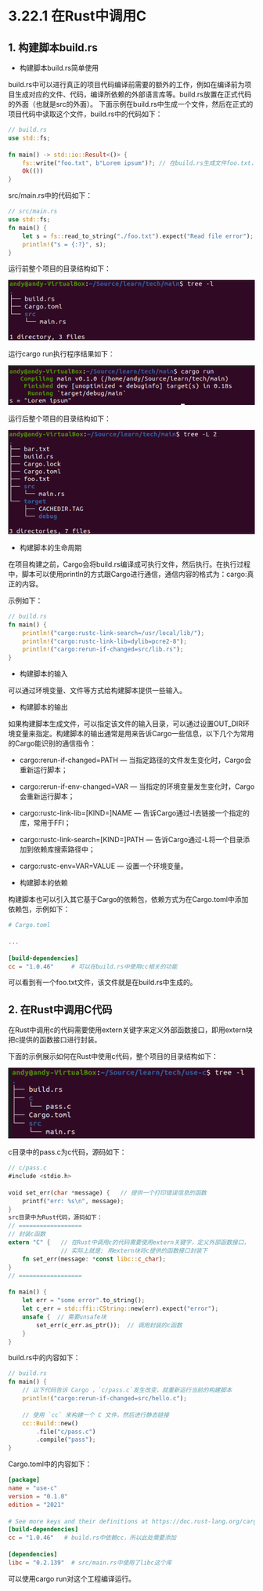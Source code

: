 # 3.22.1 在Rust中调用C
## 1. 构建脚本build.rs

- 构建脚本build.rs简单使用

build.rs中可以进行真正的项目代码编译前需要的额外的工作，例如在编译前为项目生成对应的文件、代码，编译所依赖的外部语言库等。build.rs放置在正式代码的外面（也就是src的外面）。
下面示例在build.rs中生成一个文件，然后在正式的项目代码中读取这个文件，build.rs中的代码如下：
```Rust
// build.rs
use std::fs;

fn main() -> std::io::Result<()> {
    fs::write("foo.txt", b"Lorem ipsum")?; // 在build.rs生成文件foo.txt，并写入字符串
    Ok(())
}
```

src/main.rs中的代码如下：
```Rust
// src/main.rs
use std::fs;
fn main() {
    let s = fs::read_to_string("./foo.txt").expect("Read file error"); // 读取foo.txt文件
    println!("s = {:?}", s);
}
```

运行前整个项目的目录结构如下：

![注释](../../assets/49.png)

运行cargo run执行程序结果如下：

![注释](../../assets/50.png)

运行后整个项目的目录结构如下：

![注释](../../assets/51.png)


- 构建脚本的生命周期

在项目构建之前，Cargo会将build.rs编译成可执行文件，然后执行。在执行过程中，脚本可以使用println的方式跟Cargo进行通信，通信内容的格式为：cargo:真正的内容。

示例如下：
```Rust
// build.rs
fn main() {
    println!("cargo:rustc-link-search=/usr/local/lib/");  
    println!("cargo:rustc-link-lib=dylib=pcre2-8");
    println!("cargo:rerun-if-changed=src/lib.rs");
}
```

- 构建脚本的输入

可以通过环境变量、文件等方式给构建脚本提供一些输入。

- 构建脚本的输出

如果构建脚本生成文件，可以指定该文件的输入目录，可以通过设置OUT_DIR环境变量来指定。构建脚本的输出通常是用来告诉Cargo一些信息，以下几个为常用的Cargo能识别的通信指令：
  - cargo:rerun-if-changed=PATH — 当指定路径的文件发生变化时，Cargo会重新运行脚本；
  - cargo:rerun-if-env-changed=VAR — 当指定的环境变量发生变化时，Cargo会重新运行脚本；
  - cargo:rustc-link-lib=[KIND=]NAME — 告诉Cargo通过-l去链接一个指定的库，常用于FFI；
  - cargo:rustc-link-search=[KIND=]PATH — 告诉Cargo通过-L将一个目录添加到依赖库搜索路径中；
  - cargo:rustc-env=VAR=VALUE — 设置一个环境变量。

- 构建脚本的依赖

构建脚本也可以引入其它基于Cargo的依赖包，依赖方式为在Cargo.toml中添加依赖包，示例如下：
```TOML
# Cargo.toml

...

[build-dependencies]
cc = "1.0.46"     # 可以在build.rs中使用cc相关的功能
```

可以看到有一个foo.txt文件，该文件就是在build.rs中生成的。

## 2. 在Rust中调用C代码
在Rust中调用c的代码需要使用extern关键字来定义外部函数接口，即用extern块把c提供的函数接口进行封装。

下面的示例展示如何在Rust中使用c代码，整个项目的目录结构如下：

![注释](../../assets/52.png)

c目录中的pass.c为c代码，源码如下：
```Rust
// c/pass.c
#include <stdio.h>

void set_err(char *message) {   // 提供一个打印错误信息的函数
    printf("err: %s\n", message);
}
src目录中为Rust代码，源码如下：
// ==================
// 封装c函数
extern "C" {   // 在Rust中调用c的代码需要使用extern关键字，定义外部函数接口，
               // 实际上就是: 用extern块将c提供的函数接口封装下
    fn set_err(message: *const libc::c_char);
}
// ==================

fn main() {
    let err = "some error".to_string();
    let c_err = std::ffi::CString::new(err).expect("error");
    unsafe {  // 需要unsafe块
        set_err(c_err.as_ptr());  // 调用封装的c函数
    }
}
```

build.rs中的内容如下：

```Rust
// build.rs
fn main() {
    // 以下代码告诉 Cargo ，`c/pass.c`发生改变，就重新运行当前的构建脚本
    println!("cargo:rerun-if-changed=src/hello.c");

    // 使用 `cc` 来构建一个 C 文件，然后进行静态链接
    cc::Build::new()
        .file("c/pass.c")
        .compile("pass");
}
```

Cargo.toml中的内容如下：
```TOML
[package]
name = "use-c"
version = "0.1.0"
edition = "2021"

# See more keys and their definitions at https://doc.rust-lang.org/cargo/reference/manifest.html
[build-dependencies]
cc = "1.0.46"   # build.rs中依赖cc，所以此处需要添加

[dependencies]
libc = "0.2.139"  # src/main.rs中使用了libc这个库

```

可以使用cargo run对这个工程编译运行。


